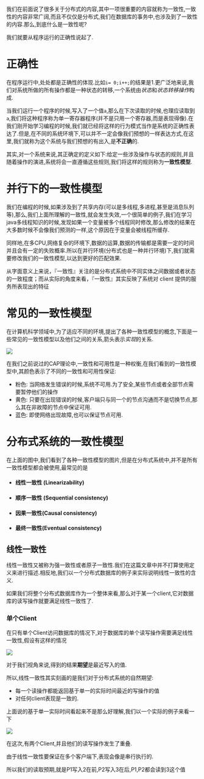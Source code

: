 我们在前面说了很多关于分布式的内容,其中一项很重要的内容就称为一致性,一致性的内容非常广阔,而且不仅仅是分布式,我们在数据库的事务中,也涉及到了一致性的内容.那么,到底什么是一致性呢?

我们就要从程序运行的正确性说起了.

# 正确性

在程序运行中,处处都是正确性的体现.比如`i= 0;i++;`的结果是1.更广泛地来说,我们对系统所做的所有操作都是一种状态的转移,一个系统由*状态*和*状态转移操作*构成.

当我们运行一个程序的时候,写入了一个值`a`,那么在下次读取的时候,也理应读取到`a`,我们将这种程序称为单一寄存器程序(并不是只用一个寄存器,而是表现得像).在我们刚开始学习编程的时候,我们就已经将这样的行为模式当作是系统的正确性表达了.但是,在不同的系统环境下,可以并不一定会像我们预想的一样表达方式,在这里,我们就称为这个系统与我们预想的有出入,是**不正确**的.

其实,对一个系统来说,其正确定的定义如下:给定一些涉及操作与状态的规则,并且随着操作的演进,系统将会一直遵循这些规则,我们将这样的规则称为**一致性模型**.

# 并行下的一致性模型

我们在编程的时候,如果涉及到了共享内存(可以是多线程,多进程,甚至是消息队列等),那么,我们上面所理解的一致性,就会发生失效,一个很简单的例子,我们在学习java多线程知识的时候,发现如果一个变量被多个线程同时修改,那么修改的结果在大多数时候不会像我们预测的一样,这个原因在于变量会被线程所缓存.

同样地,在多CPU,网络复杂的环境下,数据的运算,数据的传输都是需要一定的时间并且会有一定的失败概率.所以在并行环境(分布式也是一种并行环境)下,我们就需要修改我们的一致性模型,以达到更好的匹配效果.

从字面意义上来说，『一致性』关注的是分布式系统中不同实体之间数据或者状态的一致程度；而从实际的角度来看，『一致性』其实反映了系统对 client 提供的服务所表现出的特征

# 常见的一致性模型

在计算机科学领域中,为了适应不同的环境,提出了各种一致性模型的概念,下面是一些常见的一致性模型以及他们之间的关系,箭头表示*实现*的关系.

![](http://imageblog.boyn.top/202003021530_672.png)

在我们之前说过的CAP理论中,一致性和可用性是一种权衡,在我们看到的一致性模型中,其颜色表示了不同的一致性和可用性保证:

- 粉色: 当网络发生错误的时候,系统不可用.为了安全,某些节点或者全部节点需要暂停他们的操作
- 黄色: 只要在出现错误的时候,客户端只与同一个的节点沟通而不是切换节点,那么其在非故障的节点中保证可用.
- 蓝色: 即使网络出现故障,也可以保证节点可用.

# 分布式系统的一致性模型

在上面的图中,我们看到了各种一致性模型的图片,但是在分布式系统中,并不是所有一致性模型都会被使用,最常见的是

- #### 线性一致性 (Linearizability)

- #### 顺序一致性 (Sequential consistency)

- #### 因果一致性(Causal consistency)

- #### 最终一致性(Eventual consistency)

## 线性一致性

线性一致性又被称为强一致性或者原子一致性.我们在这篇文章中并不打算使用定义来进行描述.相反地,我们以一个分布式数据库的例子来实际说明线性一致性的含义.

如果我们将整个分布式数据库作为一个整体来看,那么对于某一个client,它对数据库的读写操作就要满足线性一致性了.

### 单个Client

在只有单个Client访问数据库的情况下,对于数据库的单个读写操作需要满足线性一致性,假设有这样的情况

![](http://imageblog.boyn.top/202003021747_786.png)

对于我们视角来说,得到的结果**期望**是最近写入的值.

所以,线性一致性其实刻画的是我们对于分布式系统的自然期望:

- 每一个读操作都能返回基于单一的实际时间最近的写操作的值
- 对任何client表现是一致的.

上面说的基于单一实际时间看起来不是那么好理解,我们以一个实际的例子来看一下

![](http://imageblog.boyn.top/202003021913_472.png)

在这次,有两个Client,并且他们的读写操作发生了重叠.

由于线性一致性要保证在多个客户端下,表现会像是串行执行的.

所以我们的读取预期,就是P1写入2在前,P2写入3在后,P1,P2都会读到3这个值